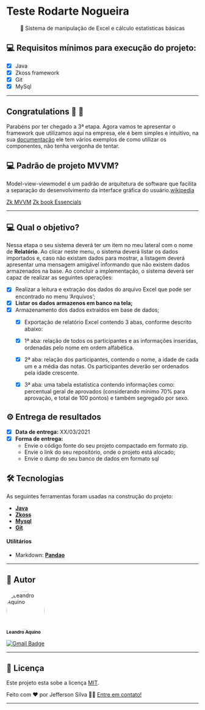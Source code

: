 # Teste Rodarte Nogueira
<p align="center">🚀 Sistema de manipulação de Excel e cálculo estatísticas básicas</p>

## 💻 Requisitos mínimos para execução do projeto:
- [x] Java
- [x] Zkoss framework
- [x] Git
- [x] MySql

---

## Congratulations 🎉 🎊
Parabéns por ter chegado a 3ª etapa.
Agora vamos te apresentar o framework que utilizamos aqui na empresa, ele é bem simples e intuitivo,  na sua [documentação](https://www.zkoss.org/zkdemo/grid?zkn=1) ele tem vários exemplos de como utilizar os componentes, não tenha vergonha de tentar.

## 💻 Padrão de projeto MVVM?

Model-view-viewmodel é um padrão de arquitetura de software que facilita a separação do desenvolvimento da interface gráfica do usuário.[wikipedia](https://en.wikipedia.org/wiki/Model–view–viewmodel)

[Zk MVVM](https://www.zkoss.org/wiki/ZK_Getting_Started/Get_ZK_Up_and_Running_with_MVVM)
[Zk book Essencials](https://books.zkoss.org/zkessentials-book/master/index.html)

---

## 💻 Qual o objetivo?
Nessa etapa o seu sistema deverá ter um item no meu lateral com o nome de **Relatório**. 
Ao clicar neste menu, o sistema deverá listar os dados importados e, caso não existam dados para mostrar, 
a listagem deverá apresentar uma mensagem amigável informando que não existem dados armazenados na base.
Ao concluir a implementação, o sistema deverá ser capaz de realizar as seguintes operações:


- [x] Realizar a leitura e extração dos dados do arquivo Excel que pode ser encontrado no menu ‘Arquivos’;
- [x] **Listar os dados armazenos em banco na tela;**
- [x] Armazenamento dos dados extraídos em base de dados;
	- [x] Exportação de relatório Excel contendo 3 abas, conforme descrito abaixo:
	- [x] 1ª aba: relação de todos os participantes e as informações inseridas, ordenadas pelo nome em ordem alfabética.
	- [x] 2ª aba: relação dos participantes, contendo o nome, a idade de cada um e a média das notas. Os participantes deverão ser ordenados pela idade crescente.
	- [x] 3ª aba: uma tabela estatística contendo informações como: percentual geral de aprovados (considerando mínimo 70% para aprovação, e total de 100 pontos) e também segregado por sexo.


## ⚙️ Entrega de resultados

- [x] **Data de entrega:** XX/03/2021
- [x] **Forma de entrega:**
	- Envie o código fonte do seu projeto compactado em formato zip.
	- Envie o link do seu repositório, onde o projeto está alocado;
	- Envie o dump do seu banco de dados em formato sql



## 🛠 Tecnologias

As seguintes ferramentas foram usadas na construção do projeto:
- **[Java](https://www.java.com/pt-BR/)**
- **[Zkoss](https://www.zkoss.org/)**
- **[Mysql](https://www.mysql.com/)**
- **[Git](https://git-scm.com/)**

#### **Utilitários**

- Markdown:  **[Pandao](pandao.github.io/)**

---

## 🦸 Autor

 <img style="border-radius: 50%;" src="https://media-exp1.licdn.com/dms/image/C4E03AQEuKat_YLW-tA/profile-displayphoto-shrink_200_200/0/1517569053916?e=1619654400&v=beta&t=qQeURZXcz8f8vDGlXsfe2xd7jMxt053Yr1AOEYA6xuA" width="100px;" alt="Leandro Aquino"/>
 <br />
 <sub><b>Leandro Aquino </b></sub></a> 
 <br />

[![Gmail Badge](https://img.shields.io/badge/-leandro@rodartenogueira.com.br-c14438?style=flat-square&logo=Gmail&logoColor=white&link=mailto:leandro@rodartenogueira.com.br )](mailto:leandro@rodartenogueira.com.br)

---

## 📝 Licença

Este projeto esta sobe a licença [MIT](./LICENSE).

Feito com ❤️ por Jefferson Silva 👋🏽 [Entre em contato!](https://rodartenogueira.com.br/)

---
